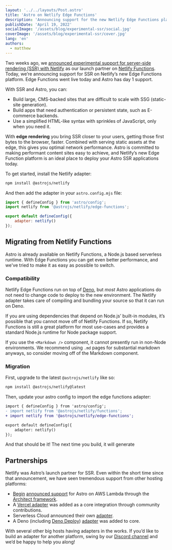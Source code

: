 ```yaml
---
layout: '../../layouts/Post.astro'
title: 'Astro on Netlify Edge Functions'
description: 'Announcing support for the new Netlify Edge Functions platform'
publishDate: 'April 19, 2022'
socialImage: '/assets/blog/experimental-ssr/social.jpg'
coverImage: '/assets/blog/experimental-ssr/cover.jpg'
lang: 'en'
authors:
  - matthew
---
```


Two weeks ago, we [announced experimental support for server-side rendering (SSR) with Netlify](https://www.netlify.com/blog/astro-ssr) as our launch partner on [Netlify Functions](https://docs.netlify.com/functions/overview/). Today, we’re announcing support for SSR on Netlify’s new Edge Functions platform. Edge Functions went live today and Astro has day 1 support.

With SSR and Astro, you can:

- Build large, CMS-backed sites that are difficult to scale with SSG (static-site generation).
- Build apps that need authentication or persistent state, such as E-commerce backends.
- Use a simplified HTML-like syntax with sprinkles of JavaScript, only when you need it.

With **edge rendering** you bring SSR closer to your users, getting those first bytes to the browser, faster. Combined with serving static assets at the edge, this gives you optimal network performance. Astro is committed to making performant content sites easy to achieve, and Netlify’s new Edge Function platform is an ideal place to deploy your Astro SSR applications today.

To get started, install the Netlify adapter:

```bash
npm install @astrojs/netlify
```

And then add the adapter in your `astro.config.mjs` file:

```jsx
import { defineConfig } from 'astro/config';
import netlify from '@astrojs/netlify/edge-functions';

export default defineConfig({
	adapter: netlify()
});
```

## Migrating from Netlify Functions

Astro is already available on Netlify Functions, a Node.js based serverless runtime. With Edge Functions you can get even better performance, and we've tried to make it as easy as possible to switch.

### Compatibility

Netlify Edge Functions run on top of [Deno](https://deno.land/), but *most* Astro applications do not need to change code to deploy to the new environment. The Netlify adapter takes care of compiling and bundling your source so that it can run on Deno.

If you are using dependencies that depend on Node.js’ built-in modules, it’s possible that you cannot move off of Netlify Functions. If so, Netlify Functions is still a great platform for most use-cases and provides a standard Node.js runtime for Node package support. 

If you use the `<Markdown />` component, it cannot presently run in non-Node environments. We recommend using `.md` pages for substantial markdown anyways, so consider moving off of the Markdown component.

### Migration

First, upgrade to the latest `@astrojs/netlify` like so:

```bash
npm install @astrojs/netlify@latest
```

Then, update your astro config to import the edge functions adapter:

```diff
import { defineConfig } from 'astro/config';
- import netlify from '@astrojs/netlify/functions';
+ import netlify from '@astrojs/netlify/edge-functions';

export default defineConfig({
	adapter: netlify()
});
```

And that should be it! The next time you build, it will generate

## Partnerships

Netlify was Astro’s launch partner for SSR. Even within the short time since that announcement, we have seen tremendous support from other hosting platforms:

- [Begin](https://begin.com/) [announced support](https://blog.begin.com/posts/2022-04-15-astro-ssr-lambda-with-architect) for Astro on AWS Lambda through the [Architect framework](https://arc.codes/docs/en/get-started/quickstart).
- A [Vercel adapter](https://github.com/withastro/astro/tree/main/packages/integrations/vercel) was added as a core integration through community contributions.
- Serverless Cloud announced their own [adapter](https://github.com/serverless/cloud/tree/main/templates/astro-ssr).
- A Deno (including [Deno Deploy](https://deno.com/deploy)) [adapter](https://github.com/withastro/astro/tree/main/packages/integrations/deno) was added to core.

With several other big hosts having adapters in the works. If you’d like to build an adapter for another platform, swing by our [Discord channel](https://discord.com/channels/830184174198718474/852168748353060875) and we’d be happy to help you along!